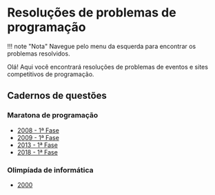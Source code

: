 # Resoluções de problemas de programação
!!! note "Nota"
    Navegue pelo menu da esquerda para encontrar os problemas resolvidos.

Olá! Aqui você encontrará resoluções de problemas de eventos e sites competitivos de programação.

## Cadernos de questões
### Maratona de programação
- [2008 - 1ª Fase](maratona-programacao-sbc/cadernos-questoes/maratona-2008-primeira-fase.pdf)
- [2009 - 1ª Fase](maratona-programacao-sbc/cadernos-questoes/maratona-2009-primeira-fase.pdf)
- [2013 - 1ª Fase](maratona-programacao-sbc/cadernos-questoes/maratona-2013-primeira-fase.pdf)
- [2018 - 1ª Fase](maratona-programacao-sbc/cadernos-questoes/maratona-2018-primeira-fase.pdf)

### Olimpíada de informática
- [2000](obi/cadernos-de-prova/prova-obi-2000.pdf)